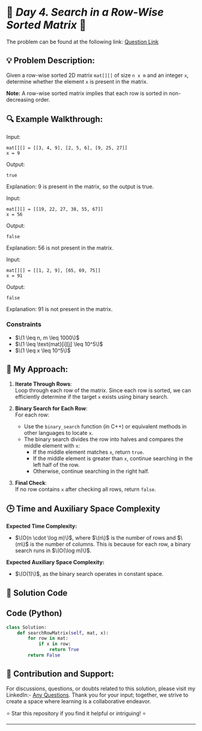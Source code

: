 

# 🚀 _Day 4. Search in a Row-Wise Sorted Matrix_ 🧠

The problem can be found at the following link: [Question Link](https://www.geeksforgeeks.org/batch/gfg-160-problems/track/matrix-gfg-160/problem/search-in-a-row-wise-sorted-matrix)

## 💡 **Problem Description:**

Given a row-wise sorted 2D matrix `mat[][]` of size `n x m` and an integer `x`, determine whether the element `x` is present in the matrix.

**Note:** A row-wise sorted matrix implies that each row is sorted in non-decreasing order.

## 🔍 **Example Walkthrough:**

Input:

```
mat[][] = [[3, 4, 9], [2, 5, 6], [9, 25, 27]]
x = 9
```

Output:

```
true
```

Explanation: 9 is present in the matrix, so the output is true.

Input:

```
mat[][] = [[19, 22, 27, 38, 55, 67]]
x = 56
```

Output:

```
false
```

Explanation: 56 is not present in the matrix.

Input:

```
mat[][] = [[1, 2, 9], [65, 69, 75]]
x = 91
```

Output:

```
false
```

Explanation: 91 is not present in the matrix.

### Constraints

- $\(1 \leq n, m \leq 1000\)$
- $\(1 \leq \text{mat}[i][j] \leq 10^5\)$
- $\(1 \leq x \leq 10^5\)$

## 🎯 **My Approach:**

1. **Iterate Through Rows**:  
   Loop through each row of the matrix. Since each row is sorted, we can efficiently determine if the target `x` exists using binary search.

2. **Binary Search for Each Row**:  
   For each row:

   - Use the `binary_search` function (in C++) or equivalent methods in other languages to locate `x`.
   - The binary search divides the row into halves and compares the middle element with `x`:
     - If the middle element matches `x`, return `true`.
     - If the middle element is greater than `x`, continue searching in the left half of the row.
     - Otherwise, continue searching in the right half.

3. **Final Check**:  
   If no row contains `x` after checking all rows, return `false`.

## 🕒 **Time and Auxiliary Space Complexity**

**Expected Time Complexity:**

- $\(O(n \cdot \log m)\)$, where $\(n\)$ is the number of rows and $\(m\)$ is the number of columns. This is because for each row, a binary search runs in $\(O(\log m)\)$.

**Expected Auxiliary Space Complexity:**

- $\(O(1)\)$, as the binary search operates in constant space.

## 📝 **Solution Code**

## Code (Python)

```python
class Solution:
    def searchRowMatrix(self, mat, x):
        for row in mat:
            if x in row:
                return True
        return False
```

## 🎯 **Contribution and Support:**

For discussions, questions, or doubts related to this solution, please visit my LinkedIn:- [Any Questions](https://www.linkedin.com/in/abhay-valand-4aa92723a/). Thank you for your input; together, we strive to create a space where learning is a collaborative endeavor.

⭐ Star this repository if you find it helpful or intriguing! ⭐

---

